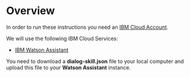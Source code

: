# Overview

In order to run these instructions you need an [IBM Cloud  Account](https://cloud.ibm.com/registration).

We will use the following IBM Cloud Services:

* [IBM Watson Assistant](https://cloud.ibm.com/catalog/services/watson-assistant)

You need to download a **dialog-skill.json** file to your local computer and upload this file to your **Watson Assistant** instance.
